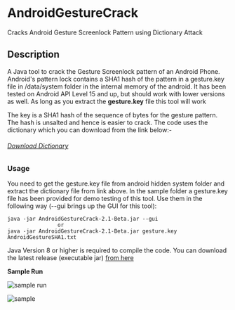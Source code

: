 # AndroidGestureCrack

Cracks Android Gesture Screenlock Pattern using Dictionary Attack

## Description

A Java tool to crack the Gesture Screenlock pattern of an Android Phone. Android's pattern lock contains a SHA1 hash of the pattern in a gesture.key file in /data/system folder in the internal memory of the android. It has been tested on Android API Level 15 and up, but should work with lower versions as well. As long as you extract the __gesture.key__ file this tool will work

The key is a SHA1 hash of the sequence of bytes for the gesture pattern. The hash is unsalted and hence is easier to crack. The code uses the dictionary which you can download from the link below:-

###### [Download Dictionary](http://www.android-forensics.com/tools/AndroidGestureSHA1.rar)

### Usage

You need to get the gesture.key file from android hidden system folder and extract the dictionary file from link above. In the sample folder a gesture.key file has been provided for demo testing of this tool. Use them in the following way (--gui brings up the GUI for this tool):

    java -jar AndroidGestureCrack-2.1-Beta.jar --gui
                    or
    java -jar AndroidGestureCrack-2.1-Beta.jar gesture.key AndroidGestureSHA1.txt

Java Version 8 or higher is required to compile the code. You can download the latest release (executable jar) [from here](https://github.com/AnimeshShaw/AndroidGestureCrack/releases/download/v2.0-beta/AndroidGestureCrack.jar)

__Sample Run__

![sample run](https://i.imgur.com/WJICRtw.png)

![sample](http://i.imgur.com/rlnoKvL.png)
